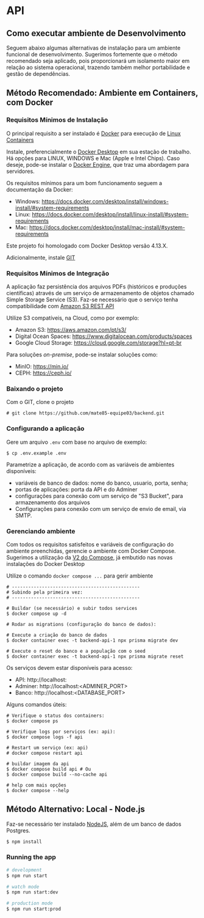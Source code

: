 # API

## Como executar ambiente de Desenvolvimento

Seguem abaixo algumas alternativas de instalação para um ambiente funcional de desenvolvimento. Sugerimos fortemente que o método recomendado seja aplicado, pois proporcionará um isolamento maior em relação ao sistema operacional, trazendo também melhor portabilidade e gestão de dependências.

## Método Recomendado: Ambiente em Containers, com Docker

### Requisitos Mínimos de Instalação

O principal requisito a ser instalado é [Docker](docker.com) para execução de [Linux Containers](https://www.redhat.com/en/topics/containers)

Instale, preferencialmente o [Docker Desktop](https://www.docker.com/products/docker-desktop/) em sua estação de trabalho. Há opções para LINUX, WINDOWS e Mac (Apple e Intel Chips). Caso deseje, pode-se instalar o [Docker Engine](https://docs.docker.com/engine/install/), que traz uma abordagem para servidores. 

Os requisitos mínimos para um bom funcionamento seguem a documentação da Docker:

* Windows: https://docs.docker.com/desktop/install/windows-install/#system-requirements
* Linux: https://docs.docker.com/desktop/install/linux-install/#system-requirements
* Mac: https://docs.docker.com/desktop/install/mac-install/#system-requirements

Este projeto foi homologado com Docker Desktop versão 4.13.X.

Adicionalmente, instale [GIT](https://git-scm.com/downloads)

### Requisitos Mínimos de Integração

A aplicação faz persistência dos arquivos PDFs (históricos e produções científicas) através de um serviço de armazenamento de objetos chamado Simple Storage Service (S3). Faz-se necessário que o serviço tenha compatibilidade com [Amazon S3 REST API](https://docs.aws.amazon.com/AmazonS3/latest/API/Welcome.html)

Utilize S3 compatíveis, na Cloud, como por exemplo:

* Amazon S3: https://aws.amazon.com/pt/s3/
* Digital Ocean Spaces: https://www.digitalocean.com/products/spaces
* Google Cloud Storage: https://cloud.google.com/storage?hl=pt-br

Para soluções *on-premise*, pode-se instalar soluções como:

- MinIO: https://min.io/
- CEPH: https://ceph.io/

### Baixando o projeto

Com o GIT, clone o projeto

```
# git clone https://github.com/mate85-equipe03/backend.git
```

### Configurando a aplicação

Gere um arquivo `.env` com base no arquivo de exemplo: 

```
$ cp .env.example .env
```

Parametrize a aplicação, de acordo com as variáveis de ambientes disponíveis:

* variáveis de banco de dados: nome do banco, usuario, porta, senha;
* portas de aplicações: porta da API e do Adminer
* configurações para conexão com um serviço de "S3 Bucket", para armazenamento dos arquivos
* Configurações para conexão com um serviço de envio de email, via SMTP.

### Gerenciando ambiente

Com todos os requisitos satisfeitos e variáveis de configuração do ambiente preenchidas, gerencie o ambiente com Docker Compose. Sugerimos a utilização da [V2 do Compose](https://docs.docker.com/compose/compose-v2/), já embutido nas novas instalações do Docker Desktop

Utilize o comando `docker compose ...` para gerir ambiente

```
# -----------------------------------------------
# Subindo pela primeira vez:
# -----------------------------------------------

# Buildar (se necessário) e subir todos services
$ docker compose up -d

# Rodar as migrations (configuração do banco de dados):

# Execute a criação do banco de dados
$ docker container exec -t backend-api-1 npx prisma migrate dev

# Execute o reset do banco e a população com o seed
$ docker container exec -t backend-api-1 npx prisma migrate reset

```

Os serviços devem estar disponíveis para acesso:

* API: http://localhost:<PORT>
* Adminer: http://localhost:<ADMINER_PORT>
* Banco: http://localhost:<DATABASE_PORT>


Alguns comandos úteis:

```
# Verifique o status dos containers:
$ docker compose ps

# Verifique logs por serviços (ex: api):
$ docker compose logs -f api

# Restart um serviço (ex: api)
# docker compose restart api

# buildar imagem da api
$ docker compose build api # Ou
$ docker compose build --no-cache api

# help com mais opções
$ docker compose --help
```

## Método Alternativo: Local - Node.js

Faz-se necessário ter instalado [NodeJS](https://nodejs.org/en/), além de um banco de dados Postgres.

```bash
$ npm install
```

### Running the app

```bash
# development
$ npm run start

# watch mode
$ npm run start:dev

# production mode
$ npm run start:prod
```

